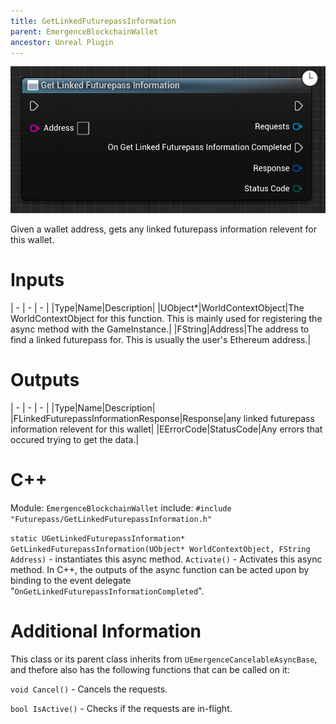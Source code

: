 ```yaml
---
title: GetLinkedFuturepassInformation
parent: EmergenceBlockchainWallet
ancestor: Unreal Plugin
---
```


![](GetLinkedFuturepassInformation.PNG)

Given a wallet address, gets any linked futurepass information relevent for this wallet.

# Inputs

| - | - | - |
|Type|Name|Description|
|UObject\*|WorldContextObject|The WorldContextObject for this function. This is mainly used for registering the async method with the GameInstance.|
|FString|Address|The address to find a linked futurepass for. This is usually the user's Ethereum address.|

# Outputs

| - | - | - |
|Type|Name|Description|
|FLinkedFuturepassInformationResponse|Response|any linked futurepass information relevent for this wallet|
|EErrorCode|StatusCode|Any errors that occured trying to get the data.|

# C++
Module: `EmergenceBlockchainWallet`
include: `#include "Futurepass/GetLinkedFuturepassInformation.h"`

`static UGetLinkedFuturepassInformation* GetLinkedFuturepassInformation(UObject* WorldContextObject, FString Address)` - instantiates this async method.
`Activate()` - Activates this async method.
In C++, the outputs of the async function can be acted upon by binding to the event delegate "`OnGetLinkedFuturepassInformationCompleted`".

# Additional Information

This class or its parent class inherits from `UEmergenceCancelableAsyncBase`, and thefore also has the following functions that can be called on it:

`void Cancel()` - Cancels the requests.

`bool IsActive()` - Checks if the requests are in-flight.
